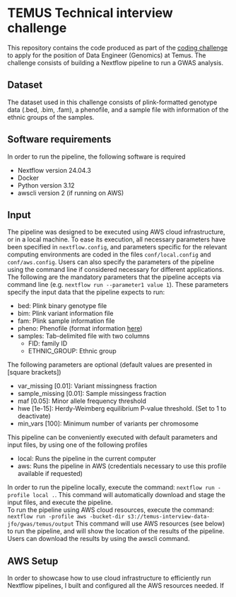 # TEMUS Technical interview challenge

This repository contains the code produced as part of the [coding challenge](https://www.kaggle.com/datasets/103b608eea3a94c5c98260738d80039c5573eb7f80dc0a8e4f865cb90fbc6ea4?resource=download) to apply for the position of Data Engineer (Genomics) at Temus. The challenge consists of building a Nextflow pipeline to run a GWAS analysis. 

## Dataset
The dataset used in this challenge consists of plink-formatted genotype data (.bed, .bim, .fam), a phenofile, and a sample file with information of the ethnic groups of the samples.

## Software requirements
In order to run the pipeline, the following software is required
- Nextflow version 24.04.3
- Docker
- Python version 3.12
- awscli version 2 (if running on AWS)

## Input
The pipeline was designed to be executed using AWS cloud infrastructure, or in a local machine. To ease its execution, all necessary parameters have been specified in `nextflow.config`, and parameters specific for the relevant computing environments are coded in the files `conf/local.config` and `conf/aws.config`. Users can also specify the parameters of the pipeline using the command line if considered necessary for different applications.  
The following are the mandatory parameters that the pipeline accepts via command line (e.g. `nextflow run --parameter1 value 1`). These parameters specify the input data that the pipeline expects to run:
- bed: Plink binary genotype file
- bim: Plink variant information file
- fam: Plink sample information file
- pheno: Phenofile (format information [here](https://rgcgithub.github.io/regenie/options/#phenotype-file-format))
- samples: Tab-delimited file with two columns
  - FID: family ID
  - ETHNIC_GROUP: Ethnic group

The following parameters are optional (default values are presented in [square brackets])
- var_missing [0.01]: Variant missingness fraction
- sample_missing [0.01]: Sample missingess fraction
- maf [0.05]: Minor allele frequency threshold
- hwe [1e-15]: Herdy-Weimberg equilibrium P-value threshold. (Set to 1 to deactivate)
- min_vars [100]: Minimum number of variants per chromosome

This pipeline can be conveniently executed with default parameters and input files, by using one of the following profiles
- local: Runs the pipeline in the current computer
- aws: Runs the pipeline in AWS (credentials necessary to use this profile available if requested)

In order to run the pipeline locally, execute the command: `nextflow run -profile local .`. This command will automatically download and stage the input files, and execute the pipeline.  
To run the pipeline using AWS cloud resources, execute the command: `nextflow run -profile aws -bucket-dir s3://temus-interview-data-jfo/gwas/temus/output` This command will use AWS resources (see below) to run the pipeline, and will show the location of the results of the pipeline. Users can download the results by using the awscli command.

## AWS Setup
In order to showcase how to use cloud infrastructure to efficiently run Nextflow pipelines, I built and configured all the AWS resources needed. If 